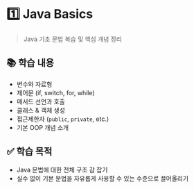 # 1️⃣ Java Basics

> Java 기초 문법 복습 및 핵심 개념 정리

## 📚 학습 내용

- 변수와 자료형
- 제어문 (if, switch, for, while)
- 메서드 선언과 호출
- 클래스 & 객체 생성
- 접근제한자 (`public`, `private`, etc.)
- 기본 OOP 개념 소개

## ✅ 학습 목적

- Java 문법에 대한 전체 구조 감 잡기
- 실수 없이 기본 문법을 자유롭게 사용할 수 있는 수준으로 끌어올리기
